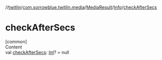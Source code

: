 //[twitlin](../../../index.md)/[com.sorrowblue.twitlin.media](../../index.md)/[MediaResult](../index.md)/[Info](index.md)/[checkAfterSecs](check-after-secs.md)



# checkAfterSecs  
[common]  
Content  
val [checkAfterSecs](check-after-secs.md): [Int](https://kotlinlang.org/api/latest/jvm/stdlib/kotlin/-int/index.html)? = null  



